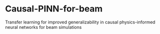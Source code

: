 # Causal-PINN-for-beam
Transfer learning for improved generalizability in causal physics-informed neural networks for beam simulations
